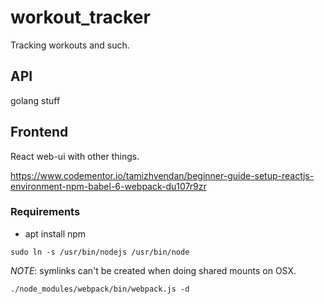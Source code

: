 # workout_tracker
Tracking workouts and such.

## API

golang stuff

## Frontend

React web-ui with other things.

https://www.codementor.io/tamizhvendan/beginner-guide-setup-reactjs-environment-npm-babel-6-webpack-du107r9zr

### Requirements

* apt install npm

```
sudo ln -s /usr/bin/nodejs /usr/bin/node
```

*NOTE*: symlinks can't be created when doing shared mounts on OSX.

```
./node_modules/webpack/bin/webpack.js -d
```

